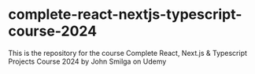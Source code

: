 # complete-react-nextjs-typescript-course-2024
This is the repository for the course Complete React, Next.js &amp; Typescript Projects Course 2024 by John Smilga on Udemy
